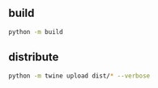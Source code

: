 ## build

```bash
python -m build
```

## distribute

```bash
python -m twine upload dist/* --verbose
```

